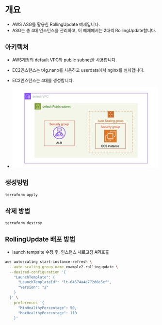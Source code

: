 # 개요

* AWS ASG를 활용한 RollingUpdate 예제입니다.
* ASG는 총 4대 인스턴스를 관리하고, 이 예제에서는 2대씩 RollingUpdate합니다.

## 아키텍처

* AWS계정의 default VPC와 public subnet을 사용합니다.
* EC2인스턴스는 t4g.nano를 사용하고 userdata에서 nginx를 설치합니다.
* EC2인스턴스는 4대를 생성합니다.

* ![](../01_basic/assets/arch.png)

## 생성방법

```sh
terraform apply
```

## 삭제 방법

```sh
terraform destroy
```

## RollingUpdate 배포 방법

* launch tempalte 수정 후, 인스턴스 새로고침 API호출

```sh
aws autoscaling start-instance-refresh \
  --auto-scaling-group-name example2-rollingupdate \
  --desired-configuration '{
    "LaunchTemplate": {
      "LaunchTemplateId": "lt-04674a4e772d0e5cf",
      "Version": "2"
    }
  }' \
  --preferences '{
      "MinHealthyPercentage": 50,
      "MaxHealthyPercentage": 110
    }'
```
